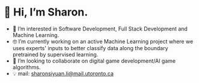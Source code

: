 # 👋  Hi, I’m Sharon.
- 👀  I’m interested in Software Development, Full Stack Development and Machine Learning.
- 🤓  I’m currently working on an active Machine Learning project where we uses experts' inputs to better classify data along the boundary pretrained by supervised learning.  
- 🎨  I’m looking to collaborate on digital game development/AI game algorithms.
- 💡  mail: sharonsiyuan.li@mail.utoronto.ca

<!---
Siyuan-uoftece/Siyuan-uoftece is a ✨ special ✨ repository because its `README.md` (this file) appears on your GitHub profile.
You can click the Preview link to take a look at your changes.
--->
